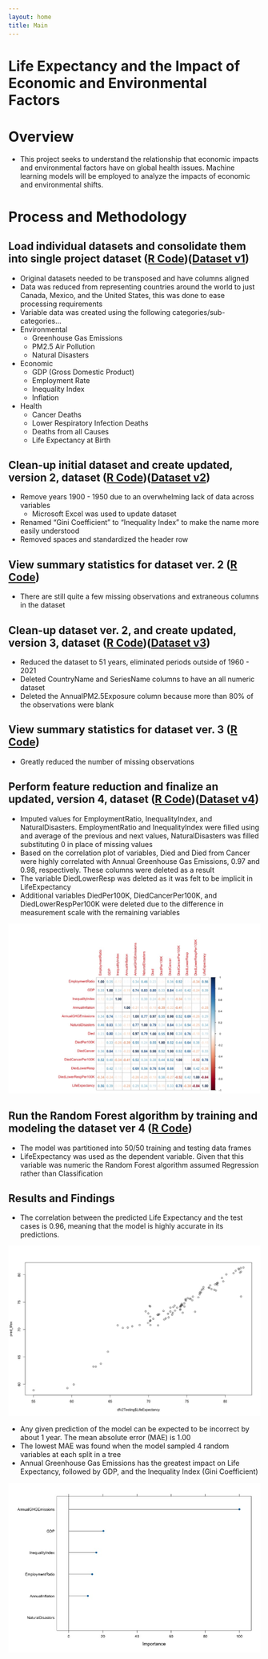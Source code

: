 ```yaml
---
layout: home
title: Main
---
```

# Life Expectancy and the Impact of Economic and Environmental Factors


# Overview

* This project seeks to understand the relationship that economic impacts and environmental factors have on global health issues. Machine learning models will be employed to analyze the impacts of economic and environmental shifts.


# Process and Methodology

## Load individual datasets and consolidate them into single project dataset ([R Code](/assets/1_LoadDatasets.r))([Dataset v1](/assets/df.csv))

* Original datasets needed to be transposed and have columns aligned
* Data was reduced from representing countries around the world to just Canada, Mexico, and the United States, this was done to ease processing requirements
* Variable data was created using the following categories/sub-categories...
* Environmental
	* Greenhouse Gas Emissions
	* PM2.5 Air Pollution
	* Natural Disasters 
* Economic
	* GDP (Gross Domestic Product)
	* Employment Rate
	* Inequality Index
	* Inflation
* Health
	* Cancer Deaths
	* Lower Respiratory Infection Deaths
	* Deaths from all Causes
	* Life Expectancy at Birth

## Clean-up initial dataset and create updated, version 2, dataset ([R Code](/assets/2_CleanupDatasetV1_.r))([Dataset v2](/assets/dfv2.csv))

* Remove years 1900 - 1950 due to an overwhelming lack of data across variables
    * Microsoft Excel was used to update dataset
* Renamed “Gini Coefficient” to “Inequality Index” to make the name more easily understood
* Removed spaces and standardized the header row

## View summary statistics for dataset ver. 2 ([R Code](/assets/3_SummaryStatisticsDatasetV2.r))

* There are still quite a few missing observations and extraneous columns in the dataset

## Clean-up dataset ver. 2, and create updated, version 3, dataset ([R Code](/assets/4_CleanupDatasetV2_.r))([Dataset v3](/assets/dfv3.csv))

* Reduced the dataset to 51 years, eliminated periods outside of 1960 - 2021
* Deleted CountryName and SeriesName columns to have an all numeric dataset
* Deleted the AnnualPM2.5Exposure column because more than 80% of the observations were blank

## View summary statistics for dataset ver. 3 ([R Code](/assets/5_CleanupDatasetV3_.r))

* Greatly reduced the number of missing observations

## Perform feature reduction and finalize an updated, version 4, dataset ([R Code](/assets/6_FinalizedDatasetV4.r))([Dataset v4](/assets/dfv4.csv))

* Imputed values for EmploymentRatio, InequalityIndex, and NaturalDisasters. EmploymentRatio and InequalityIndex were filled using and average of the previous and next values, NaturalDisasters was filled substituting 0 in place of missing values
* Based on the correlation plot of variables, Died and Died from Cancer were highly correlated with Annual Greenhouse Gas Emissions, 0.97 and 0.98, respectively. These columns were deleted as a result
* The variable DiedLowerResp was deleted as it was felt to be implicit in LifeExpectancy
* Additional variables DiedPer100K, DiedCancerPer100K, and DiedLowerRespPer100K were deleted due to the difference in measurement scale with the remaining variables

![Correlation Plot](/assets/correlation_plot.jpeg)

## Run the Random Forest algorithm by training and modeling the dataset ver 4 ([R Code](/assets/7_RunRandomForest.r))

* The model was partitioned into 50/50 training and testing data frames
* LifeExpectancy was used as the dependent variable. Given that this variable was numeric the Random Forest algorithm assumed Regression rather than Classification

## Results and Findings

* The correlation between the predicted Life Expectancy and the test cases is 0.96, meaning that the model is highly accurate in its predictions.

![Prediction vs Test Correlation](/assets/predicted_results_plot.jpeg)

* Any given prediction of the model can be expected to be incorrect by about 1 year. The mean absolute error (MAE) is 1.00
* The lowest MAE was found when the model sampled 4 random variables at each split in a tree 
* Annual Greenhouse Gas Emissions has the greatest impact on Life Expectancy, followed by GDP, and the Inequality Index (Gini Coefficient)

![Variable Importance](/assets/Variable_Importance.jpeg)



